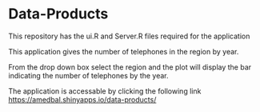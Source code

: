 # Data-Products

This repository has the ui.R and Server.R files required for the application

This application gives the number of telephones in the region by year.

From the drop down box select the region and the plot will display the bar indicating the number of telephones by the year.

The application is accessable by clicking the following link
https://amedbal.shinyapps.io/data-products/

